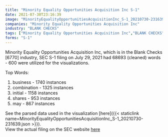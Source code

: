 ```yaml
---
title: "Minority Equality Opportunities Acquisition Inc S-1"
date: 2021-07-30T23:16:39
image: "MinorityEqualityOpportunitiesAcquisitionInc_S-1_20210730-231639.png"
companies: "Minority Equality Opportunities Acquisition Inc"
industry: "BLANK CHECKS"
tags: ["Minority Equality Opportunities Acquisition Inc","BLANK CHECKS","07-29-2021","S-1"]
forms: "S-1"
---
```

Minority Equality Opportunities Acquisition Inc, which is in the Blank Checks [6770] industry, SEC S-1 filing on July 29, 2021 had 68693 (cleaned) words - 600 were utilized for the visualizations.

Top Words:
1. business - 1740 instances
2. combination - 1325 instances
3. initial - 1158 instances
4. shares - 953 instances
5. may - 867 instances


See the parsed data used in the visualization [here]({{< staticlink name=MinorityEqualityOpportunitiesAcquisitionInc_S-1_20210730-231639.json >}}).  
View the actual filing on the SEC website [here](https://www.sec.gov/Archives/edgar/data/1859310/0001213900-21-039152.txt)